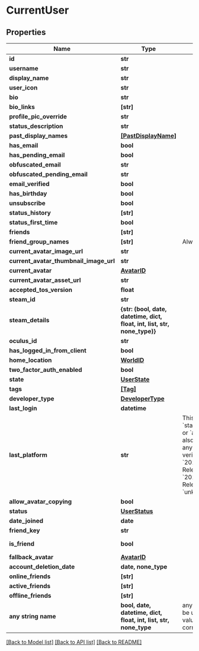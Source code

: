 # CurrentUser


## Properties
Name | Type | Description | Notes
------------ | ------------- | ------------- | -------------
**id** | **str** |  | 
**username** | **str** |  | 
**display_name** | **str** |  | 
**user_icon** | **str** |  | 
**bio** | **str** |  | 
**bio_links** | **[str]** |  | 
**profile_pic_override** | **str** |  | 
**status_description** | **str** |  | 
**past_display_names** | [**[PastDisplayName]**](PastDisplayName.md) |  | 
**has_email** | **bool** |  | 
**has_pending_email** | **bool** |  | 
**obfuscated_email** | **str** |  | 
**obfuscated_pending_email** | **str** |  | 
**email_verified** | **bool** |  | 
**has_birthday** | **bool** |  | 
**unsubscribe** | **bool** |  | 
**status_history** | **[str]** |  | 
**status_first_time** | **bool** |  | 
**friends** | **[str]** |  | 
**friend_group_names** | **[str]** | Always empty array. | 
**current_avatar_image_url** | **str** |  | 
**current_avatar_thumbnail_image_url** | **str** |  | 
**current_avatar** | [**AvatarID**](AvatarID.md) |  | 
**current_avatar_asset_url** | **str** |  | 
**accepted_tos_version** | **float** |  | 
**steam_id** | **str** |  | 
**steam_details** | **{str: (bool, date, datetime, dict, float, int, list, str, none_type)}** |  | 
**oculus_id** | **str** |  | 
**has_logged_in_from_client** | **bool** |  | 
**home_location** | [**WorldID**](WorldID.md) |  | 
**two_factor_auth_enabled** | **bool** |  | 
**state** | [**UserState**](UserState.md) |  | 
**tags** | [**[Tag]**](Tag.md) |  | 
**developer_type** | [**DeveloperType**](DeveloperType.md) |  | 
**last_login** | **datetime** |  | 
**last_platform** | **str** | This can be &#x60;standalonewindows&#x60; or &#x60;android&#x60;, but can also pretty much be any random Unity verison such as &#x60;2019.2.4-801-Release&#x60; or &#x60;2019.2.2-772-Release&#x60; or even &#x60;unknownplatform&#x60;. | 
**allow_avatar_copying** | **bool** |  | 
**status** | [**UserStatus**](UserStatus.md) |  | 
**date_joined** | **date** |  | [readonly] 
**friend_key** | **str** |  | 
**is_friend** | **bool** |  | defaults to False
**fallback_avatar** | [**AvatarID**](AvatarID.md) |  | [optional] 
**account_deletion_date** | **date, none_type** |  | [optional] 
**online_friends** | **[str]** |  | [optional] 
**active_friends** | **[str]** |  | [optional] 
**offline_friends** | **[str]** |  | [optional] 
**any string name** | **bool, date, datetime, dict, float, int, list, str, none_type** | any string name can be used but the value must be the correct type | [optional]

[[Back to Model list]](../README.md#documentation-for-models) [[Back to API list]](../README.md#documentation-for-api-endpoints) [[Back to README]](../README.md)


